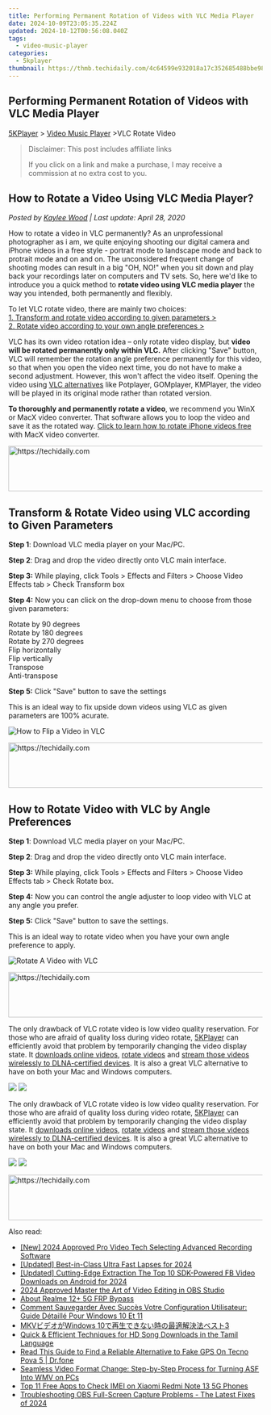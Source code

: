 ```yaml
---
title: Performing Permanent Rotation of Videos with VLC Media Player
date: 2024-10-09T23:05:35.224Z
updated: 2024-10-12T00:56:08.040Z
tags:
  - video-music-player
categories:
  - 5kplayer
thumbnail: https://thmb.techidaily.com/4c64599e932018a17c352685488bbe982ee82f5fc1c73b73894ec43a1b1c5c03.jpg
---
```


## Performing Permanent Rotation of Videos with VLC Media Player

[5KPlayer](https://tools.techidaily.com/5kplayer/products/) \> [Video Music Player](https://tools.techidaily.com/5kplayer/video-music-player/) \>VLC Rotate Video 

>  Disclaimer: This post includes affiliate links
>
>  If you click on a link and make a purchase, I may receive a commission at no extra cost to you.
>

## How to Rotate a Video Using VLC Media Player?

 _Posted by [Kaylee Wood](https://www.quora.com/profile/Amanda-Hu-21) | Last update: April 28, 2020_

How to rotate a video in VLC permanently? As an unprofessional photographer as i am, we quite enjoying shooting our digital camera and iPhone videos in a free style - portrait mode to landscape mode and back to protrait mode and on and on. The unconsidered frequent change of shooting modes can result in a big "OH, NO!" when you sit down and play back your recordings later on computers and TV sets. So, here we'd like to introduce you a quick method to   **rotate video using VLC media player**  the way you intended, both permanently and flexibly.

To let VLC rotate video, there are mainly two choices:   
[1\. Transform and rotate video according to given parameters >](https://tools.techidaily.com/5kplayer/video-music-player/)  
[2\. Rotate video according to your own angle preferences >](https://tools.techidaily.com/5kplayer/video-music-player/)

VLC has its own video rotation idea – only rotate video display, but **video will be rotated permanently only within VLC.** After clicking "Save" button, VLC will remember the rotation angle preference permanently for this video, so that when you open the video next time, you do not have to make a second adjustment. However, this won't affect the video itself. Opening the video using [VLC alternatives](https://tools.techidaily.com/5kplayer/video-music-player/) like Potplayer, GOMplayer, KMPlayer, the video will be played in its original mode rather than rotated version. 

**To thoroughly and permanently rotate a video**, we recommend you WinX or MacX video converter. That software allows you to loop the video and save it as the rotated way. [Click to learn how to rotate iPhone videos free](https://tools.techidaily.com/macxdvd/products/) with MacX video converter.

<!-- affiliate ads begin -->
<a href="https://aligracehair.sjv.io/c/5597632/1902278/19272" target="_top" id="1902278">
  <img src="//a.impactradius-go.com/display-ad/19272-1902278" border="0" alt="https://techidaily.com" width="728" height="90"/>
</a>
<img height="0" width="0" src="https://aligracehair.sjv.io/i/5597632/1902278/19272" style="position:absolute;visibility:hidden;" border="0" />
<!-- affiliate ads end -->

## Transform & Rotate Video using VLC according to Given Parameters

**Step 1**: Download VLC media player on your Mac/PC.

**Step 2**: Drag and drop the video directly onto VLC main interface.

**Step 3:** While playing, click Tools > Effects and Filters > Choose Video Effects tab > Check Transform box

**Step 4:** Now you can click on the drop-down menu to choose from those given parameters:

Rotate by 90 degrees  
 Rotate by 180 degrees  
 Rotate by 270 degrees  
 Flip horizontally  
 Flip vertically  
 Transpose  
 Anti-transpose

**Step 5:** Click "Save" button to save the settings   

This is an ideal way to fix upside down videos using VLC as given parameters are 100% acurate.

![How to Flip a Video in VLC](https://www.5kplayer.com/video-music-player/img/rotate-vlc.jpg) 

<!-- affiliate ads begin -->
<a href="https://ephamedtechinc.pxf.io/c/5597632/2130532/26400" target="_top" id="2130532">
  <img src="//a.impactradius-go.com/display-ad/26400-2130532" border="0" alt="https://techidaily.com" width="728" height="90"/>
</a>
<img height="0" width="0" src="https://ephamedtechinc.pxf.io/i/5597632/2130532/26400" style="position:absolute;visibility:hidden;" border="0" />
<!-- affiliate ads end -->

## How to Rotate Video with VLC by Angle Preferences

**Step 1**: Download VLC media player on your Mac/PC.

**Step 2**: Drag and drop the video directly onto VLC main interface.

**Step 3:** While playing, click Tools > Effects and Filters > Choose Video Effects tab > Check Rotate box.

**Step 4:** Now you can control the angle adjuster to loop video with VLC at any angle you prefer. 

**Step 5:** Click "Save" button to save the settings. 

This is an ideal way to rotate video when you have your own angle preference to apply. 

![Rotate A Video with VLC](https://www.5kplayer.com/video-music-player/img/rotate-vlc-angle.jpg)

<!-- affiliate ads begin -->
<a href="https://bluettiit.sjv.io/c/5597632/2148129/17093" target="_top" id="2148129">
  <img src="//a.impactradius-go.com/display-ad/17093-2148129" border="0" alt="https://techidaily.com" width="728" height="90"/>
</a>
<img height="0" width="0" src="https://bluettiit.sjv.io/i/5597632/2148129/17093" style="position:absolute;visibility:hidden;" border="0" />
<!-- affiliate ads end -->

 The only drawback of VLC rotate video is low video quality reservation. For those who are afraid of quality loss during video rotate, [5KPlayer](https://tools.techidaily.com/5kplayer/products/) can efficiently avoid that problem by temporarily changing the video display state. It [downloads online videos](https://tools.techidaily.com/5kplayer/youtube-download/), [rotate videos](https://tools.techidaily.com/5kplayer/video-music-player/) and [stream those videos wirelessly to DLNA-certified devices](https://tools.techidaily.com/5kplayer/dlna/). It is also a great VLC alternative to have on both your Mac and Windows computers. 

[![](https://www.5kplayer.com/video-music-player/../button/freedownwhitewin.png)](https://tools.techidaily.com/5kplayer/products/) [![](https://www.5kplayer.com/video-music-player/../button/freedownbackmac.png)](https://tools.techidaily.com/5kplayer/products/) 

 The only drawback of VLC rotate video is low video quality reservation. For those who are afraid of quality loss during video rotate, [5KPlayer](https://tools.techidaily.com/5kplayer/products/) can efficiently avoid that problem by temporarily changing the video display state. It [downloads online videos](https://tools.techidaily.com/5kplayer/youtube-download/), [rotate videos](https://tools.techidaily.com/5kplayer/video-music-player/) and [stream those videos wirelessly to DLNA-certified devices](https://tools.techidaily.com/5kplayer/dlna/). It is also a great VLC alternative to have on both your Mac and Windows computers. 

[![](https://www.5kplayer.com/video-music-player/../button/freedownwhitewin.png)](https://tools.techidaily.com/5kplayer/products/) [![](https://www.5kplayer.com/video-music-player/../button/freedownbackmac.png)](https://tools.techidaily.com/5kplayer/products/)

<!-- affiliate ads begin -->
<a href="https://appsumo.8odi.net/c/5597632/2130889/7443" target="_top" id="2130889">
  <img src="//a.impactradius-go.com/display-ad/7443-2130889" border="0" alt="https://techidaily.com" width="600" height="90"/>
</a>
<img height="0" width="0" src="https://appsumo.8odi.net/i/5597632/2130889/7443" style="position:absolute;visibility:hidden;" border="0" />
<!-- affiliate ads end -->

<ins class="adsbygoogle"
     style="display:block"
     data-ad-format="autorelaxed"
     data-ad-client="ca-pub-7571918770474297"
     data-ad-slot="1223367746"></ins>

<ins class="adsbygoogle"
     style="display:block"
     data-ad-client="ca-pub-7571918770474297"
     data-ad-slot="8358498916"
     data-ad-format="auto"
     data-full-width-responsive="true"></ins>

<span class="atpl-alsoreadstyle">Also read:</span>
<div><ul>
<li><a href="https://screen-sharing-recording.techidaily.com/new-2024-approved-pro-video-tech-selecting-advanced-recording-software/"><u>[New] 2024 Approved Pro Video Tech Selecting Advanced Recording Software</u></a></li>
<li><a href="https://screen-capture.techidaily.com/updated-best-in-class-ultra-fast-lapses-for-2024/"><u>[Updated] Best-in-Class Ultra Fast Lapses for 2024</u></a></li>
<li><a href="https://facebook-video-content.techidaily.com/updated-cutting-edge-extraction-the-top-10-sdk-powered-fb-video-downloads-on-android-for-2024/"><u>[Updated] Cutting-Edge Extraction The Top 10 SDK-Powered FB Video Downloads on Android for 2024</u></a></li>
<li><a href="https://screen-video-capture.techidaily.com/2024-approved-master-the-art-of-video-editing-in-obs-studio/"><u>2024 Approved Master the Art of Video Editing in OBS Studio</u></a></li>
<li><a href="https://android-frp.techidaily.com/about-realme-12plus-5g-frp-bypass-by-drfone-android/"><u>About Realme 12+ 5G FRP Bypass</u></a></li>
<li><a href="https://win-bits.techidaily.com/comment-sauvegarder-avec-succes-votre-configuration-utilisateur-guide-detaille-pour-windows-10-et-11/"><u>Comment Sauvegarder Avec Succès Votre Configuration Utilisateur: Guide Détaillé Pour Windows 10 Et 11</u></a></li>
<li><a href="https://video-creation-software.techidaily.com/mkvwindows-103/"><u>MKVビデオがWindows 10で再生できない時の最適解決法ベスト3</u></a></li>
<li><a href="https://video-creation-software.techidaily.com/quick-and-efficient-techniques-for-hd-song-downloads-in-the-tamil-language/"><u>Quick & Efficient Techniques for HD Song Downloads in the Tamil Language</u></a></li>
<li><a href="https://fake-location.techidaily.com/read-this-guide-to-find-a-reliable-alternative-to-fake-gps-on-tecno-pova-5-drfone-by-drfone-virtual-android/"><u>Read This Guide to Find a Reliable Alternative to Fake GPS On Tecno Pova 5 | Dr.fone</u></a></li>
<li><a href="https://video-creation-software.techidaily.com/seamless-video-format-change-step-by-step-process-for-turning-asf-into-wmv-on-pcs/"><u>Seamless Video Format Change: Step-by-Step Process for Turning ASF Into WMV on PCs</u></a></li>
<li><a href="https://sim-unlock.techidaily.com/top-11-free-apps-to-check-imei-on-xiaomi-redmi-note-13-5g-phones-by-drfone-android/"><u>Top 11 Free Apps to Check IMEI on Xiaomi Redmi Note 13 5G Phones</u></a></li>
<li><a href="https://video-creation-software.techidaily.com/troubleshooting-obs-full-screen-capture-problems-the-latest-fixes-of-2024/"><u>Troubleshooting OBS Full-Screen Capture Problems - The Latest Fixes of 2024</u></a></li>
</ul></div>

